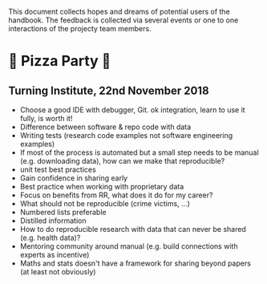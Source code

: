 This document collects hopes and dreams of potential users of the handbook. The feedback is collected via several events or one to one interactions of the projecty team members.

# :pizza: Pizza Party :pizza:
## Turning Institute, 22nd November 2018

- Choose a good IDE with debugger, Git. ok integration, learn to use it fully, is worth it!
- Difference between software & repo code with data
- Writing tests (research code examples not software engineering examples)
- If most of the process is automated but a small step needs to be manual (e.g. downloading data), how can we make that reproducible?
- unit test best practices
- Gain confidence in sharing early
- Best practice when working with proprietary data
- Focus on benefits from RR, what does it do for my career?
- What should not be reproducible (crime victims, ...)
- Numbered lists preferable
- Distilled information
- How to do reproducible research with data that can never be shared (e.g. health data)?
- Mentoring community around manual (e.g. build connections with experts as incentive)
- Maths and stats doesn't have a framework for sharing beyond papers (at least not obviously)
